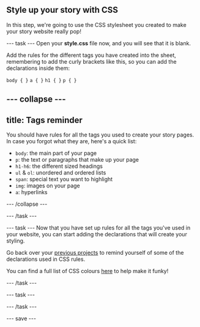 ## Style up your story with CSS

In this step, we're going to use the CSS stylesheet you created to make your story website really pop! 

--- task ---
Open your **style.css** file now, and you will see that it is blank. 

Add the rules for the different tags you have created into the sheet, remembering to add the curly brackets like this, so you can add the declarations inside them:

```body { }```
```a { }```
```h1 { }```
```p { }```

--- collapse ---
---
title: Tags reminder
---

You should have rules for all the tags you used to create your story pages. In case you forgot what they are, here's a quick list:

+ ```body```: the main part of your page
+ ```p```: the text or paragraphs that make up your page
+ ```h1-h6```: the different sized headings
+ ```ul``` & ```ol```: unordered and ordered lists
+ ```span```: special text you want to highlight
+ ```img```: images on your page
+ ```a```: hyperlinks

--- /collapse ---

--- /task ---

--- task ---
Now that you have set up rules for all the tags you've used in your website, you can start adding the declarations that will create your styling. 

Go back over your [previous projects](https://learning-admin.raspberrypi.org/en/projects/edit-the-web) to remind yourself of some of the declarations used in CSS rules. 

You can find a full list of CSS colours [here](https://www.w3schools.com/cssref/css_colors.asp) to help make it funky!

--- /task ---

--- task ---



--- /task ---

--- save ---